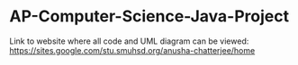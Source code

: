 # AP-Computer-Science-Java-Project
Link to website where all code and UML diagram can be viewed: https://sites.google.com/stu.smuhsd.org/anusha-chatterjee/home
